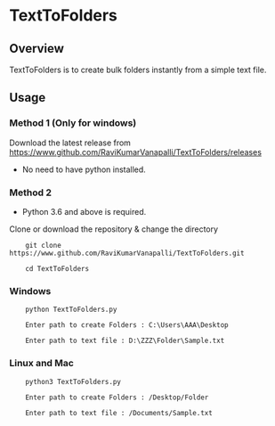 # TextToFolders

## Overview

TextToFolders is to create bulk folders instantly from a simple text file.

## Usage

### Method 1 (Only for windows)

Download the latest release from https://www.github.com/RaviKumarVanapalli/TextToFolders/releases

- No need to have python installed.

### Method 2

- Python 3.6 and above is required.

Clone or download the repository & change the directory
```
    git clone https://www.github.com/RaviKumarVanapalli/TextToFolders.git

    cd TextToFolders
```
### Windows
```
    python TextToFolders.py

    Enter path to create Folders : C:\Users\AAA\Desktop

    Enter path to text file : D:\ZZZ\Folder\Sample.txt
```
### Linux and Mac
```
    python3 TextToFolders.py

    Enter path to create Folders : /Desktop/Folder

    Enter path to text file : /Documents/Sample.txt
``` 
